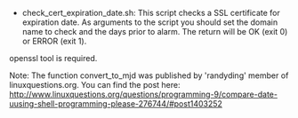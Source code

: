 * check_cert_expiration_date.sh:
This script checks a SSL certificate for expiration date.
As arguments to the script you should set the domain name to check and the days prior to alarm.
The return will be OK (exit 0) or ERROR (exit 1).

openssl tool is required.

Note:
The function convert_to_mjd was published by 'randyding' member of linuxquestions.org. You can find the post here:
http://www.linuxquestions.org/questions/programming-9/compare-date-uusing-shell-programming-please-276744/#post1403252
